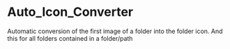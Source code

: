 # Auto_Icon_Converter
Automatic conversion of the first image of a folder into the folder icon. And this for all folders contained in a folder/path

